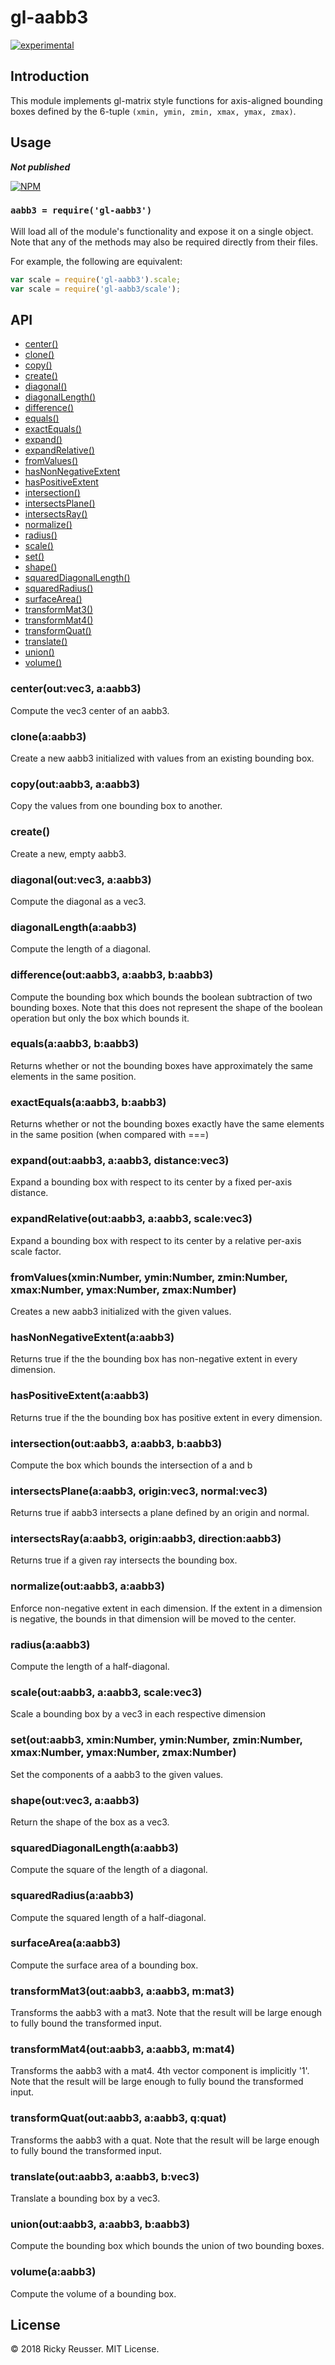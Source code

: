 # gl-aabb3

[![experimental](http://badges.github.io/stability-badges/dist/experimental.svg)](http://github.com/badges/stability-badges)

## Introduction

This module implements gl-matrix style functions for axis-aligned bounding boxes defined by the 6-tuple `(xmin, ymin, zmin, xmax, ymax, zmax)`.

## Usage

***Not published***

[![NPM](https://nodei.co/npm/gl-aabb3.png)](https://nodei.co/npm/gl-aabb3/)

### `aabb3 = require('gl-aabb3')`

Will load all of the module's functionality and expose it on a single
object. Note that any of the methods may also be required directly
from their files.

For example, the following are equivalent:

``` javascript
var scale = require('gl-aabb3').scale;
var scale = require('gl-aabb3/scale');
```

## API

  - [center()](#centeroutvec3-aaabb3)
  - [clone()](#cloneaaabb3)
  - [copy()](#copyoutaabb3-aaabb3)
  - [create()](#create)
  - [diagonal()](#diagonaloutvec3-aaabb3)
  - [diagonalLength()](#diagonallengthaaabb3)
  - [difference()](#differenceoutaabb3-aaabb3-baabb3)
  - [equals()](#equalsaaabb3-baabb3)
  - [exactEquals()](#exactequalsaaabb3-baabb3)
  - [expand()](#expandoutaabb3-aaabb3-distancevec3)
  - [expandRelative()](#expandrelativeoutaabb3-aaabb3-scalevec3)
  - [fromValues()](#fromvaluesxminnumber-yminnumber-zminnumber-xmaxnumber-ymaxnumber-zmaxnumber)
  - [hasNonNegativeExtent](#hasnonnegativeextentaaabb3)
  - [hasPositiveExtent](#haspositiveextentwaaabb3)
  - [intersection()](#intersectionoutaabb3-aaabb3-baabb3)
  - [intersectsPlane()](#intersectsplaneaaabb3-originvec3-normalvec3)
  - [intersectsRay()](#intersectsplaneaaabb3-originvec3-normalvec3)
  - [normalize()](#normalizeoutaabb3-aaabb3)
  - [radius()](#radiusaaabb3)
  - [scale()](#scaleoutaabb3-aaabb3-scalevec3)
  - [set()](#setoutaabb3-xminnumber-yminnumber-zminnumber-xmaxnumber-ymaxnumber-zmaxnumber)
  - [shape()](#shapeoutvec3-aaabb3)
  - [squaredDiagonalLength()](#squareddiagonallengthaaabb3)
  - [squaredRadius()](#squaredradiusaaabb3)
  - [surfaceArea()](#surfaceareaaaabb3)
  - [transformMat3()](#transformmat3outaabb3-aaabb3-mmat3)
  - [transformMat4()](#transformmat4outaabb3-aaabb3-mmat4)
  - [transformQuat()](#transformquatoutaabb3-aaabb3-qquat)
  - [translate()](#translateoutaabb3-aaabb3-bvec3)
  - [union()](#unionoutaabb3-aaabb3-baabb3)
  - [volume()](#volumeaaabb3)

### center(out:vec3, a:aabb3)

  Compute the vec3 center of an aabb3.

### clone(a:aabb3)

  Create a new aabb3 initialized with values from an existing bounding box.

### copy(out:aabb3, a:aabb3)

  Copy the values from one bounding box to another.

### create()

  Create a new, empty aabb3.

### diagonal(out:vec3, a:aabb3)

  Compute the diagonal as a vec3.

### diagonalLength(a:aabb3)

  Compute the length of a diagonal.

### difference(out:aabb3, a:aabb3, b:aabb3)

  Compute the bounding box which bounds the boolean subtraction of two bounding boxes.
  Note that this does not represent the shape of the boolean operation but only the box which bounds it.

### equals(a:aabb3, b:aabb3)

  Returns whether or not the bounding boxes have approximately the same elements in the same position.

### exactEquals(a:aabb3, b:aabb3)

  Returns whether or not the bounding boxes exactly have the same elements in the same position (when compared with ===)

### expand(out:aabb3, a:aabb3, distance:vec3)

  Expand a bounding box with respect to its center by a fixed per-axis distance.

### expandRelative(out:aabb3, a:aabb3, scale:vec3)

  Expand a bounding box with respect to its center by a relative per-axis scale factor.

### fromValues(xmin:Number, ymin:Number, zmin:Number, xmax:Number, ymax:Number, zmax:Number)

  Creates a new aabb3 initialized with the given values.

### hasNonNegativeExtent(a:aabb3)

  Returns true if the the bounding box has non-negative extent in every dimension.

### hasPositiveExtent(a:aabb3)

  Returns true if the the bounding box has positive extent in every dimension.

### intersection(out:aabb3, a:aabb3, b:aabb3)

  Compute the box which bounds the intersection of a and b

### intersectsPlane(a:aabb3, origin:vec3, normal:vec3)

  Returns true if aabb3 intersects a plane defined by an origin and normal.

### intersectsRay(a:aabb3, origin:aabb3, direction:aabb3)

  Returns true if a given ray intersects the bounding box.

### normalize(out:aabb3, a:aabb3)

  Enforce non-negative extent in each dimension.
  If the extent in a dimension is negative, the bounds in that dimension will be moved to the center.

### radius(a:aabb3)

  Compute the length of a half-diagonal.

### scale(out:aabb3, a:aabb3, scale:vec3)

  Scale a bounding box by a vec3 in each respective dimension

### set(out:aabb3, xmin:Number, ymin:Number, zmin:Number, xmax:Number, ymax:Number, zmax:Number)

  Set the components of a aabb3 to the given values.

### shape(out:vec3, a:aabb3)

  Return the shape of the box as a vec3.

### squaredDiagonalLength(a:aabb3)

  Compute the square of the length of a diagonal.

### squaredRadius(a:aabb3)

  Compute the squared length of a half-diagonal.

### surfaceArea(a:aabb3)

  Compute the surface area of a bounding box.

### transformMat3(out:aabb3, a:aabb3, m:mat3)

  Transforms the aabb3 with a mat3. Note that the result will be large enough to fully bound the transformed input.

### transformMat4(out:aabb3, a:aabb3, m:mat4)

  Transforms the aabb3 with a mat4. 4th vector component is implicitly '1'. Note that the result will be large enough to fully bound the transformed input.

### transformQuat(out:aabb3, a:aabb3, q:quat)

  Transforms the aabb3 with a quat. Note that the result will be large enough to fully bound the transformed input.

### translate(out:aabb3, a:aabb3, b:vec3)

  Translate a bounding box by a vec3.

### union(out:aabb3, a:aabb3, b:aabb3)

  Compute the bounding box which bounds the union of two bounding boxes.

### volume(a:aabb3)

  Compute the volume of a bounding box.

## License

&copy; 2018 Ricky Reusser. MIT License.
